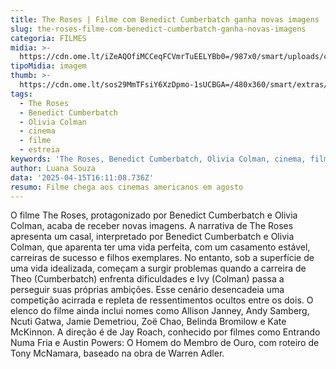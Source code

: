 ```yaml
---
title: The Roses | Filme com Benedict Cumberbatch ganha novas imagens
slug: the-roses-filme-com-benedict-cumberbatch-ganha-novas-imagens
categoria: FILMES
midia: >-
  https://cdn.ome.lt/iZeAQOfiMCCeqFCVmrTuEELYBb0=/987x0/smart/uploads/conteudo/fotos/OMELETE_CAPA_-_2025-04-15T130459.765.png
tipoMidia: imagem
thumb: >-
  https://cdn.ome.lt/sos29MmTFsiY6XzDpmo-1sUCBGA=/480x360/smart/extras/conteudos/omelete_THUMB_-_2025-04-15T130447.213.png
tags:
  - The Roses
  - Benedict Cumberbatch
  - Olivia Colman
  - cinema
  - filme
  - estreia
keywords: 'The Roses, Benedict Cumberbatch, Olivia Colman, cinema, filme, estreia'
author: Luana Souza
data: '2025-04-15T16:11:08.736Z'
resumo: Filme chega aos cinemas americanos em agosto
---
```


O filme The Roses, protagonizado por Benedict Cumberbatch e Olivia Colman, acaba de receber novas imagens. A narrativa de The Roses apresenta um casal, interpretado por Benedict Cumberbatch e Olivia Colman, que aparenta ter uma vida perfeita, com um casamento estável, carreiras de sucesso e filhos exemplares. No entanto, sob a superfície de uma vida idealizada, começam a surgir problemas quando a carreira de Theo (Cumberbatch) enfrenta dificuldades e Ivy (Colman) passa a perseguir suas próprias ambições. Esse cenário desencadeia uma competição acirrada e repleta de ressentimentos ocultos entre os dois. O elenco do filme ainda inclui nomes como Allison Janney, Andy Samberg, Ncuti Gatwa, Jamie Demetriou, Zoë Chao, Belinda Bromilow e Kate McKinnon. A direção é de Jay Roach, conhecido por filmes como Entrando Numa Fria e Austin Powers: O Homem do Membro de Ouro, com roteiro de Tony McNamara, baseado na obra de Warren Adler.

<blockquote class="twitter-tweet"><a href="https://twitter.com/user/status/1911872865986556269"></a></blockquote>
